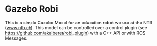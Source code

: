 # Gazebo Robi
This is a simple Gazebo Model for an education robot we use at the NTB (www.ntb.ch). This model can be controlled over a control plugin (see https://github.com/akalberer/robi_plugin) with a C++ API or with ROS Messages.

